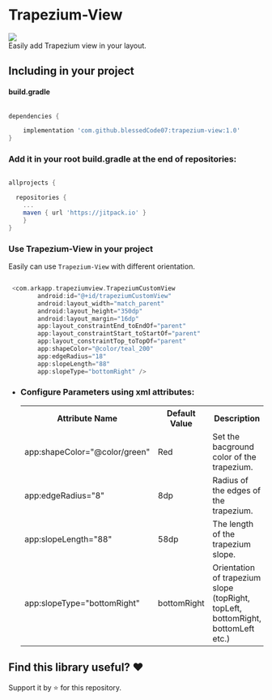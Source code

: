 # Trapezium-View
[![](https://jitpack.io/v/blessedCode07/trapezium-view.svg)](https://jitpack.io/#blessedCode07/trapezium-view)
<br>
Easily add Trapezium view in your layout.


## Including in your project

#### build.gradle

```gradle

dependencies {

    implementation 'com.github.blessedCode07:trapezium-view:1.0'
}

```

### Add it in your root build.gradle at the end of repositories:

```gradle

allprojects {

  repositories {
    ...
    maven { url 'https://jitpack.io' }
    }
}

```

### Use Trapezium-View in your project

Easily can use `Trapezium-View` with different orientation.<br>


```gradle

 <com.arkapp.trapeziumview.TrapeziumCustomView
        android:id="@+id/trapeziumCustomView"
        android:layout_width="match_parent"
        android:layout_height="350dp"
        android:layout_margin="16dp"
        app:layout_constraintEnd_toEndOf="parent"
        app:layout_constraintStart_toStartOf="parent"
        app:layout_constraintTop_toTopOf="parent"
        app:shapeColor="@color/teal_200"
        app:edgeRadius="18"
        app:slopeLength="88"
        app:slopeType="bottomRight" />

```

* ### Configure Parameters using xml attributes:

    <table>
    <th>Attribute Name</th>
    <th>Default Value</th>
    <th>Description</th>
    <tr>
        <td> app:shapeColor="@color/green"</td>
        <td>Red</td>
        <td>Set the bacground color of the trapezium.</td>
    </tr>
    <tr>
        <td>app:edgeRadius="8"</td>
        <td>8dp</td>
        <td>Radius of the edges of the trapezium.</td>
    </tr>
    <tr>
        <td>app:slopeLength="88"</td>
        <td>58dp</td>
        <td>The length of the trapezium slope.</td>
    </tr>
    <tr>
        <td>app:slopeType="bottomRight"</td>
        <td>bottomRight</td>
        <td>Orientation of trapezium slope (topRight, topLeft, bottomRight, bottomLeft etc.)</td>
    </tr>
    </table>

## Find this library useful? :heart:

Support it by :star: for this repository.
